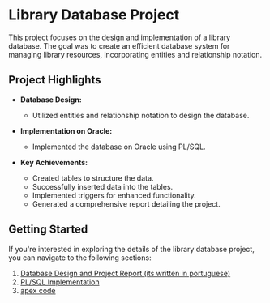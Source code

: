 # Library Database Project

This project focuses on the design and implementation of a library database. The goal was to create an efficient database system for managing library resources, incorporating entities and relationship notation.

## Project Highlights

- **Database Design:**
  - Utilized entities and relationship notation to design the database.
  
- **Implementation on Oracle:**
  - Implemented the database on Oracle using PL/SQL.

- **Key Achievements:**
  - Created tables to structure the data.
  - Successfully inserted data into the tables.
  - Implemented triggers for enhanced functionality.
  - Generated a comprehensive report detailing the project.

## Getting Started

If you're interested in exploring the details of the library database project, you can navigate to the following sections:

1. [Database Design and Project Report (its written in portuguese)](BD33LIVROSRelatorio.pdf)
2. [PL/SQL Implementation](BD33LIVROSSQL.sql) 
3. [apex code](BD33LIVROSAPEX.sql)

